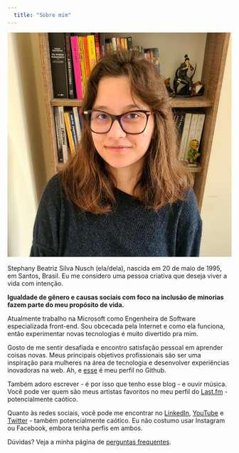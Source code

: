 ```yaml
---
  title: "Sobre mim"
---
```


![Eu, Stephany Nusch, uma mulher de pele clara usando óculos com seu cabelo castanho claro na altura dos ombros, sorrindo](images/me.jpeg)

Stephany Beatriz Silva Nusch (ela/dela), nascida em 20 de maio de 1995, em Santos, Brasil. Eu me considero uma pessoa criativa que deseja viver a vida com intenção.

**Igualdade de gênero e causas sociais com foco na inclusão de minorias fazem parte do meu propósito de vida.**

Atualmente trabalho na Microsoft como Engenheira de Software especializada front-end. Sou obcecada pela Internet e como ela funciona, então experimentar novas tecnologias é muito divertido pra mim. 

Gosto de me sentir desafiada e encontro satisfação pessoal em aprender coisas novas. Meus principais objetivos profissionais são ser uma inspiração para mulheres na área de tecnologia e desenvolver experiências inovadoras na web. Ah, e [esse](https://github.com/stebsnusch) é meu perfil no Github.

Também adoro escrever - é por isso que tenho esse blog - e ouvir música. Você pode ver quem são meus artistas favoritos no meu perfil do [Last.fm](https://www.last.fm/user/chasedragons) - potencialmente caótico.

Quanto às redes sociais, você pode me encontrar no [LinkedIn](https://www.linkedin.com/in/stephanynusch/), [YouTube](https://www.youtube.com/channel/UChWJKraH4Y-UtmhBST1gK2w) e [Twitter](https://twitter.com/stephdotjs) - também potencialmente caótico. Eu não costumo usar Instagram ou Facebook, embora tenha perfis em ambos.

Dúvidas? Veja a minha página de [perguntas frequentes](/pt/faq).